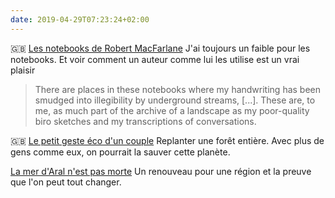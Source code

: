 ```yaml
---
date: 2019-04-29T07:23:24+02:00
---
```


🇬🇧 [Les notebooks de Robert MacFarlane](https://www.penguin.co.uk/articles/2019/may/how-robert-macfarlane-documented-underland-notebooks/) J'ai toujours un faible pour les notebooks. Et voir comment un auteur comme lui les utilise est un vrai plaisir

> There are places in these notebooks where my handwriting has been smudged into illegibility by underground streams, [...]. These are, to me, as much part of the archive of a landscape as my poor-quality biro sketches and my transcriptions of conversations. 
 
🇬🇧 [Le petit geste éco d'un couple](https://mymodernmet.com/sebastiao-salgado-forest/) Replanter une forêt entière. Avec plus de gens comme eux, on pourrait la sauver cette planète.

[La mer d'Aral n'est pas morte](https://www.nationalgeographic.fr/environnement/la-mer-daral-que-lon-croyait-morte-est-revenue-la-vie) Un renouveau pour une région et la preuve que l'on peut tout changer.
